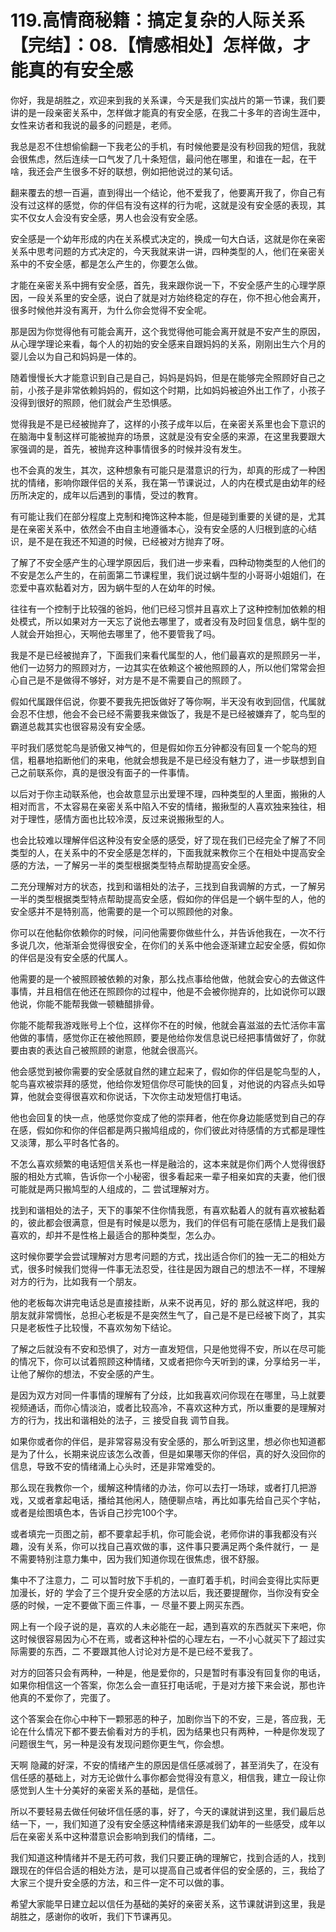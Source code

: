 # 119.高情商秘籍：搞定复杂的人际关系【完结】：08.【情感相处】怎样做，才能真的有安全感

你好，我是胡胜之，欢迎来到我的关系课，今天是我们实战片的第一节课，我们要讲的是一段亲密关系中，怎样做才能真的有安全感，在我二十多年的咨询生涯中，女性来访者和我说的最多的问题是，老师。

我总是忍不住想偷偷翻一下我老公的手机，有时候他要是没有秒回我的短信，我就会很焦虑，然后连续一口气发了几十条短信，最问他在哪里，和谁在一起，在干啥，我还会产生很多不好的联想，例如把他说过的某句话。

翻来覆去的想一百遍，直到得出一个结论，他不爱我了，他要离开我了，你自己有没有过这样的感觉，你的伴侣有没有这样的行为呢，这就是没有安全感的表现，其实不仅女人会没有安全感，男人也会没有安全感。

安全感是一个幼年形成的内在关系模式决定的，换成一句大白话，这就是你在亲密关系中思考问题的方式决定的，今天我就来讲一讲，四种类型的人，他们在亲密关系中的不安全感，都是怎么产生的，你要怎么做。

才能在亲密关系中拥有安全感，首先，我来跟你说一下，不安全感产生的心理学原因，一段关系里的安全感，说白了就是对方始终稳定的存在，你不担心他会离开，很多时候他并没有离开，为什么你会觉得不安全呢。

那是因为你觉得他有可能会离开，这个我觉得他可能会离开就是不安产生的原因，从心理学理论来看，每个人的初始的安全感来自跟妈妈的关系，刚刚出生六个月的婴儿会以为自己和妈妈是一体的。

随着慢慢长大才能意识到自己是自己，妈妈是妈妈，但是在能够完全照顾好自己之前，小孩子是非常依赖妈妈的，假如这个时期，比如妈妈被迫外出工作了，小孩子没得到很好的照顾，他们就会产生恐惧感。

觉得我是不是已经被抛弃了，这样的小孩子成年以后，在亲密关系里也会下意识的在脑海中复制这样可能被抛弃的场景，这就是没有安全感的来源，在这里我要跟大家强调的是，首先，被抛弃这种事情很多的时候并没有发生。

也不会真的发生，其次，这种想象有可能只是潜意识的行为，却真的形成了一种困扰的情绪，影响你跟伴侣的关系，我在第一节课说过，人的内在模式是由幼年的经历所决定的，成年以后遇到的事情，受过的教育。

有可能让我们在部分程度上克制和掩饰这种本能，但是碰到重要的关键的是，尤其是在亲密关系中，依然会不由自主地遵循本心，没有安全感的人归根到底的心结识，是不是在我还不知道的时候，已经被对方抛弃了呀。

了解了不安全感产生的心理学原因后，我们进一步来看，四种动物类型的人他们的不安是怎么产生的，在前面第二节课程里，我们说过蜗牛型的小哥哥小姐姐们，在恋爱中喜欢黏着对方，因为蜗牛型的人在幼年的时候。

往往有一个控制于比较强的爸妈，他们已经习惯并且喜欢上了这种控制加依赖的相处模式，所以如果对方一天忘了说他去哪里了，或者没有及时回复信息，蜗牛型的人就会开始担心，天啊他去哪里了，他不要管我了吗。

我是不是已经被抛弃了，下面我们来看代属型的人，他们最喜欢的是照顾另一半，他们一边努力的照顾对方，一边其实在依赖这个被他照顾的人，所以他们常常会担心自己是不是做得不够好，对方是不是不需要自己的照顾了。

假如代属跟伴侣说，你要不要我先把饭做好了等你啊，半天没有收到回信，代属就会忍不住想，他会不会已经不需要我来做饭了，我是不是已经被嫌弃了，鸵鸟型的霸道总裁其实也很容易没有安全感。

平时我们感觉鸵鸟是骄傲又神气的，但是假如你五分钟都没有回复一个鸵鸟的短信，粗暴地掐断他们的来电，他就会想我是不是已经没有魅力了，进一步联想到自己之前联系你，真的是很没有面子的一件事情。

以后对于你主动联系他，也会故意显示出爱理不理，四种类型的人里面，搬揪的人相对而言，不太容易在亲密关系中陷入不安的情绪，搬揪型的人喜欢独来独往，相对于理性，感情方面也比较冷漠，反过来说搬揪型的人。

也会比较难以理解伴侣这种没有安全感的感受，好了现在我们已经完全了解了不同类型的人，在关系中的不安全感是怎样的，下面我就来教你三个在相处中提高安全感的方法，一了解另一半的类型根据类型特点帮助提高安全感。

二充分理解对方的状态，找到和谐相处的法子，三找到自我调解的方式，一了解另一半的类型根据类型特点帮助提高安全感，假如你的伴侣是一个蜗牛型的人，他的安全感并不是特别高，他需要的是一个可以照顾他的对象。

你可以在他黏你依赖你的时候，问问他需要你做些什么，并告诉他我在，一次不行多说几次，他渐渐会觉得很安全，在你们的关系中他会逐渐建立起安全感，假如你的伴侣是没有安全感的代属人。

他需要的是一个被照顾被依赖的对象，那么找点事给他做，他就会安心的去做这件事情，并且相信在他还在照顾你的过程中，他是不会被你抛弃的，比如说你可以跟他说，你能不能帮我做一顿糖醋排骨。

你能不能帮我游戏账号上个位，这样你不在的时候，他就会喜滋滋的去忙活你丰富他做的事情，感觉你正在被他照顾，要是他给你发信息说已经把事情做好了，你就要由衷的表达自己被照顾的谢意，他就会很高兴。

他会感觉到被你需要的安全感就自然的建立起来了，假如你的伴侣是鸵鸟型的人，鸵鸟喜欢被崇拜的感觉，他给你发短信你尽可能快的回复，对他说的内容点头如导算，他就会变得很喜欢和你说话，下次你主动发短信打电话。

他也会回复的快一点，他感觉你变成了他的崇拜者，他在你身边能感觉到自己的存在感，假如你和你的伴侣都是两只搬鸠组成的，你们彼此对待感情的方式都是理性又淡薄，那么平时各忙各的。

不怎么喜欢频繁的电话短信关系也一样是融洽的，这本来就是你们两个人觉得很舒服的相处方式嘛，告诉你一个小秘密，很多看起来一辈子相亲如宾的夫妻，他们很可能就是两只搬鸠型的人组成的，二 尝试理解对方。

找到和谐相处的法子，天下的事架不住你情我愿，有喜欢黏着人的就有喜欢被黏着的，彼此都会很满意，但是有时候是以愿为，我们的伴侣有可能在感情上是我们最喜欢的，却并不是性格上最适合的那种类型，怎么办。

这时候你要学会尝试理解对方思考问题的方式，找出适合你们的独一无二的相处方式，很多时候我们觉得一件事无法忍受，往往是因为跟自己的想法不一样，不理解对方的行为，比如我有一个朋友。

他的老板每次讲完电话总是直接挂断，从来不说再见，好的 那么就这样吧，我的朋友就非常惆怅，总担心老板是不是突然生气了，自己是不是已经被下岗了，其实只是老板性子比较慢，不喜欢匆匆下结论。

了解之后就没有不安和恐惧了，对方一直发短信，只是他觉得不安，所以在尽可能的情况下，你可以试着照顾这种情绪，又或者把你今天听到的课，分享给另一半，让他了解你的想法，不安全感的产生。

是因为双方对同一件事情的理解有了分歧，比如我喜欢问你现在在哪里，马上就要视频通话，而你心情淡泊，或者比较高冷，不喜欢这种方式，所以重要的是理解对方的行为，找出和谐相处的法子，三 接受自我 调节自我。

如果你或者你的伴侣，是非常容易没有安全感的，那么听到这里，想必你也知道都是为了什么，长期来说应该怎么改善，但是如果哪天你的伴侣，真的好久没回你的信息，导致不安的情绪涌上心头时，还是非常难受的。

那么现在我教你一个，缓解这种情绪的办法，你可以去打一场球，或者打几把游戏，又或者拿起电话，播给其他闲人，随便聊点啥，再比如事先给自己买个字帖，或者是绘图填色本，告诉自己抄完100个字。

或者填完一页图之前，都不要拿起手机，你可能会说，老师你讲的事我都没有兴趣，没有关系，你可以找自己喜欢做的事，这件事只要满足两个条件就行，一 是不需要特别注意力集中，因为我们知道你现在很焦虑，很不舒服。

集中不了注意力，二 可以暂时放下手机的，一直盯着手机，时间会变得比实际更加漫长，好的 学会了三个提升安全感的方法以后，我还要提醒你，当你没有安全感的时候，一定不要做下面三件事，一 尽量不要上网买东西。

网上有一个段子说的是，喜欢的人未必能在一起，遇到喜欢的东西就买下来吧，你这时候很容易因为心不在焉，或者这种补偿的心理左右，一不小心就买下了超过实际需要的东西，二 不要跟其他人讨论对方是不是已经不爱我了。

对方的回答只会有两种，一种是，他是爱你的，只是暂时有事没有回复你的电话，如果你相信这一个答案，你怎么会一直狂打电话呢，于是对方接下来会说，那也许他真的不爱你了，完蛋了。

这个答案会在你心中种下一颗邪恶的种子，加剧你当下的不安，三是，答应我，无论在什么情况下都不要去偷看对方的手机，因为结果也只有两种，一种是你发现了问题很生气，另一种是没有发现问题你更生气，你会想。

天啊 隐藏的好深，不安的情绪产生的原因是信任感减弱了，甚至消失了，在没有信任感的基础上，对方无论做什么事你都会觉得没有意义，相信我，建立一段让你感觉到人生十分美好的亲密关系的基础，是信任。

所以不要轻易去做任何破坏信任感的事，好了，今天的课就讲到这里，我们最后总结一下，一，我们知道了没有安全感这种情绪来源是我们幼年的一些感受，成年以后在亲密关系中这种潜意识会影响到我们的情绪，二。

我们知道这种情绪并不是无药可救，我们只要正确的理解它，找到合适的人，找到跟现在的伴侣合适的相处方法，是可以提高自己或者伴侣的安全感的，三，我给了大家三个提升安全感的方法，和三件一定不可以做的事。

希望大家能早日建立起以信任为基础的美好的亲密关系，这节课就讲到这里，我是胡胜之，感谢你的收听，我们下节课再见。